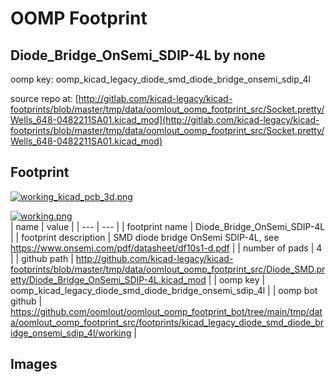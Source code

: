 # OOMP Footprint  
## Diode_Bridge_OnSemi_SDIP-4L  by none  
  
oomp key: oomp_kicad_legacy_diode_smd_diode_bridge_onsemi_sdip_4l  
  
source repo at: [http://gitlab.com/kicad-legacy/kicad-footprints/blob/master/tmp/data/oomlout_oomp_footprint_src/Socket.pretty/Wells_648-0482211SA01.kicad_mod](http://gitlab.com/kicad-legacy/kicad-footprints/blob/master/tmp/data/oomlout_oomp_footprint_src/Socket.pretty/Wells_648-0482211SA01.kicad_mod)  
## Footprint  
  
[![working_kicad_pcb_3d.png](working_kicad_pcb_3d_600.png)](working_kicad_pcb_3d.png)  
  
[![working.png](working_600.png)](working.png)  
| name | value | 
| --- | --- | 
| footprint name | Diode_Bridge_OnSemi_SDIP-4L | 
| footprint description | SMD diode bridge OnSemi SDIP-4L, see https://www.onsemi.com/pdf/datasheet/df10s1-d.pdf | 
| number of pads | 4 | 
| github path | http://github.com/kicad-legacy/kicad-footprints/blob/master/tmp/data/oomlout_oomp_footprint_src/Diode_SMD.pretty/Diode_Bridge_OnSemi_SDIP-4L.kicad_mod | 
| oomp key | oomp_kicad_legacy_diode_smd_diode_bridge_onsemi_sdip_4l | 
| oomp bot github | https://github.com/oomlout/oomlout_oomp_footprint_bot/tree/main/tmp/data/oomlout_oomp_footprint_src/footprints/kicad_legacy_diode_smd_diode_bridge_onsemi_sdip_4l/working | 
## Images  
